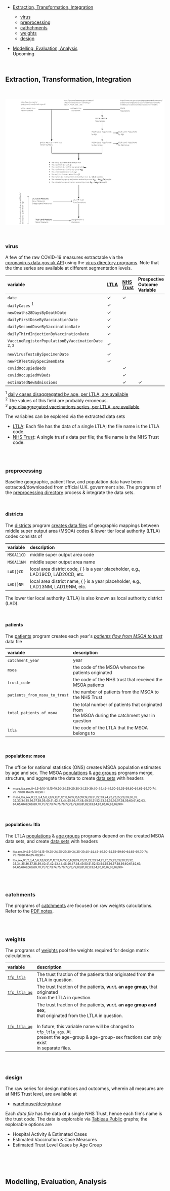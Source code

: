 
<br>

* [Extraction, Transformation, Integration](#extraction-transformation-integration)
  * [virus](#virus)
  * [preprocessing](#preprocessing)
  * [cathchments](#catchments)
  * [weights](#weights)
  * [design](#design)  

* [Modelling, Evaluation, Analysis](#modelling-evaluation-analysis) <br>
  Upcoming

<br>

## Extraction, Transformation, Integration

<br>

![](../notebooks/notes/images/outline.png)

<br>

### virus

A few of the raw COVID-19 measures extractable via 
the [coronavirus.data.gov.uk API](https://coronavirus.data.gov.uk/details/developers-guide/main-api) using the 
[virus directory programs](./virus).  Note that the time series are available at different segmentation levels.

variable | [LTLA](../warehouse/virus/ltla/measures) | [NHS Trust](../warehouse/virus/trusts/measures) | Prospective<br>Outcome<br>Variable
 :--- | :--- | :--- | :---
``date`` | &#10003; | &#10003; |
``dailyCases`` <sup>1</sup> | &#10003; | |
``newDeaths28DaysByDeathDate`` | &#10003; | |
``dailyFirstDoseByVaccinationDate`` | &#10003; | |
``dailySecondDoseByVaccinationDate`` | &#10003; | |
``dailyThirdInjectionByVaccinationDate`` | &#10003; | |
``VaccineRegisterPopulationByVaccinationDate`` <sup>2, 3</sup> | &#10003; | |
``newVirusTestsBySpecimenDate`` | &#10003; | |
``newPCRTestsBySpecimenDate`` | &#10003; | |
``covidOccupiedBeds`` | | &#10003; |
``covidOccupiedMVBeds`` | | &#10003; |
``estimatedNewAdmissions`` | | &#10003; | &#10003;

<sup>1</sup> [daily cases disaggregated by age, per LTLA, are available](../warehouse/virus/ltla/demographic/cases)<br>
<sup>2</sup> The values of this field are probably erroneous.  
<sup>3</sup> [age disaggregated vaccinations series, per LTLA, are available](../warehouse/virus/ltla/demographic/vaccinations)


The variables can be explored via the extracted data sets
* [LTLA](../warehouse/virus/ltla/measures): Each file has the data of a single LTLA; the file name is the LTLA code.
* [NHS Trust](../warehouse/virus/trusts/measures): A single trust's data per file; the file name is the NHS Trust code.

<br>
<br>

### preprocessing

Baseline geographic, patient flow, and population data have been extracted/downloaded from official U.K. 
government site.  The programs of the [preprocessing directory](./preprocessing) process & integrate the data sets.

<br>

#### districts

The [districts](./preprocessing/districts.py) program [creates data files](../warehouse/geography/districts) of 
geographic mappings between middle super output area (MSOA) codes & lower tier local authority (LTLA) codes consists of

variable | description
 :--- | :---
``MSOA11CD`` | middle super output area code
``MSOA11NM`` | middle super output area name
``LAD{}CD`` | local area district code, { } is a year placeholder, e.g., LAD19CD, LAD20CD, etc.
``LAD{}NM`` | local area district name, { } is a year placeholder, e.g., LAD13NM, LAD19NM, etc.

The lower tier local authority (LTLA) is also known as local authority district (LAD).

<br>

#### patients

The [patients](./preprocessing/patients.py) program creates each 
year's [*patients flow from MSOA to trust*](../warehouse/patients) data file

variable | description
 :--- | :---
``catchment_year`` | year
``msoa``| the code of the MSOA whence the patients originated 
``trust_code`` | the code of the NHS trust that received the MSOA patients
``patients_from_msoa_to_trust`` | the number of patients from the MSOA to the NHS Trust
``total_patients_of_msoa`` | the total number of patients that originated from<br>the MSOA during the catchment year in question
``ltla``| the code of the LTLA that the MSOA belongs to


<br>

#### populations: msoa

The office for national statistics (ONS) creates MSOA population estimates by age and sex. The MSOA
[populations](./preprocessing/populationsmsoa.py) & [age groups](./preprocessing/agegroupsmsoa.py) programs merge, structure, and aggregate the data 
to create [data sets](../warehouse/populations/msoa) with headers

<ul>
    <li><div style='font-size: xx-small'>msoa,ltla,sex,0-4,5-9,10-14,15-19,20-24,25-29,30-34,35-39,40-44,45-49,50-54,55-59,60-64,65-69,70-74,<br>
        75-79,80-84,85-89,90+</div></li>
    <li><div style='font-size: xx-small'>msoa,ltla,sex,0,1,2,3,4,5,6,7,8,9,10,11,12,13,14,15,16,17,18,19,20,21,22,23,24,25,26,27,28,29,30,31,<br>
        32,33,34,35,36,37,38,39,40,41,42,43,44,45,46,47,48,49,50,51,52,53,54,55,56,57,58,59,60,61,62,63,<br>
        64,65,66,67,68,69,70,71,72,73,74,75,76,77,78,79,80,81,82,83,84,85,86,87,88,89,90+</div></li>
</ul>

<br>

#### populations: ltla

The LTLA [populations](./preprocessing/populationsltla.py) & [age groups](./preprocessing/agegroupsltla.py) programs depend on the created MSOA 
data sets, and create [data sets](../warehouse/populations/ltla) with headers

<ul>
    <li><div style='font-size: xx-small'>ltla,sex,0-4,5-9,10-14,15-19,20-24,25-29,30-34,35-39,40-44,45-49,50-54,55-59,60-64,65-69,70-74,<br>
        75-79,80-84,85-89,90+</div></li>
    <li><div style='font-size: xx-small'>ltla,sex,0,1,2,3,4,5,6,7,8,9,10,11,12,13,14,15,16,17,18,19,20,21,22,23,24,25,26,27,28,29,30,31,32,<br>
        33,34,35,36,37,38,39,40,41,42,43,44,45,46,47,48,49,50,51,52,53,54,55,56,57,58,59,60,61,62,63,<br>
        64,65,66,67,68,69,70,71,72,73,74,75,76,77,78,79,80,81,82,83,84,85,86,87,88,89,90+</div></li>
</ul>

<br>
<br>


### catchments

The programs of [catchments](./catchments) are focused on raw weights calculations.  Refer to the [PDF notes](../notebooks/notes/notes.pdf).

<br>
<br>

### weights

The programs of [weights](./weights) pool the weights required for design matrix calculations. 

variable | description
 :--- | :---
[``tfp_ltla``](../warehouse/weights/series/ltla/focus/parent) | The trust fraction of the patients that originated from the<br>LTLA in question.
[``tfp_ltla_ag``](../warehouse/weights/series/ltla/focus/child) | The trust fraction of the patients, **w.r.t. an age group**, that originated<br>from the LTLA in question.
[``tfp_ltla_ag``](../warehouse/weights/series/ltla/baseline/disaggregated) | The trust fraction of the patients, **w.r.t. an age group and sex**,<br>that originated from the LTLA in question.<br><br>In future, this variable name will be changed to ``tfp_ltla_ags``.  At<br>present the age-group & age-group-sex fractions can only exist<br>in separate files.

<br>
<br>

### design

The raw series for design matrices and outcomes, wherein all measures are at NHS Trust level, are available at

* [warehouse/design/raw](../warehouse/design/raw)

Each *data file* has the data of a single NHS Trust, hence each file's name is the trust code.  The data is explorable
via [Tableau Public](https://public.tableau.com/app/profile/greyhypotheses) graphs; the
explorable options are

* Hospital Activity & Estimated Cases
* Estimated Vaccination & Case Measures
* Estimated Trust Level Cases by Age Group

<br>
<br>
<br>

## Modelling, Evaluation, Analysis


<br>
<br>

<br>
<br>

<br>
<br>

<br>
<br>

